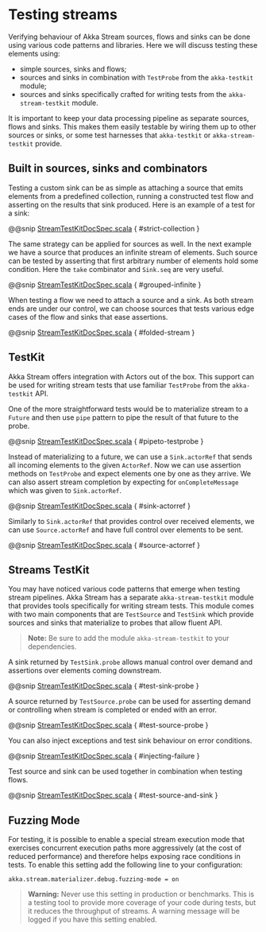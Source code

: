 <a id="stream-testkit-scala"></a>
# Testing streams

Verifying behaviour of Akka Stream sources, flows and sinks can be done using
various code patterns and libraries. Here we will discuss testing these
elements using:

 * simple sources, sinks and flows;
 * sources and sinks in combination with `TestProbe` from the `akka-testkit` module;
 * sources and sinks specifically crafted for writing tests from the `akka-stream-testkit` module.

It is important to keep your data processing pipeline as separate sources,
flows and sinks. This makes them easily testable by wiring them up to other
sources or sinks, or some test harnesses that `akka-testkit` or
`akka-stream-testkit` provide.

## Built in sources, sinks and combinators

Testing a custom sink can be as simple as attaching a source that emits
elements from a predefined collection, running a constructed test flow and
asserting on the results that sink produced. Here is an example of a test for a
sink:

@@snip [StreamTestKitDocSpec.scala](../code/docs/stream/StreamTestKitDocSpec.scala) { #strict-collection }

The same strategy can be applied for sources as well. In the next example we
have a source that produces an infinite stream of elements. Such source can be
tested by asserting that first arbitrary number of elements hold some
condition. Here the `take` combinator and `Sink.seq` are very useful.

@@snip [StreamTestKitDocSpec.scala](../code/docs/stream/StreamTestKitDocSpec.scala) { #grouped-infinite }

When testing a flow we need to attach a source and a sink. As both stream ends
are under our control, we can choose sources that tests various edge cases of
the flow and sinks that ease assertions.

@@snip [StreamTestKitDocSpec.scala](../code/docs/stream/StreamTestKitDocSpec.scala) { #folded-stream }

## TestKit

Akka Stream offers integration with Actors out of the box. This support can be
used for writing stream tests that use familiar `TestProbe` from the
`akka-testkit` API.

One of the more straightforward tests would be to materialize stream to a
`Future` and then use `pipe` pattern to pipe the result of that future
to the probe.

@@snip [StreamTestKitDocSpec.scala](../code/docs/stream/StreamTestKitDocSpec.scala) { #pipeto-testprobe }

Instead of materializing to a future, we can use a `Sink.actorRef` that
sends all incoming elements to the given `ActorRef`. Now we can use
assertion methods on `TestProbe` and expect elements one by one as they
arrive. We can also assert stream completion by expecting for
`onCompleteMessage` which was given to `Sink.actorRef`.

@@snip [StreamTestKitDocSpec.scala](../code/docs/stream/StreamTestKitDocSpec.scala) { #sink-actorref }

Similarly to `Sink.actorRef` that provides control over received
elements, we can use `Source.actorRef` and have full control over
elements to be sent.

@@snip [StreamTestKitDocSpec.scala](../code/docs/stream/StreamTestKitDocSpec.scala) { #source-actorref }

## Streams TestKit

You may have noticed various code patterns that emerge when testing stream
pipelines. Akka Stream has a separate `akka-stream-testkit` module that
provides tools specifically for writing stream tests. This module comes with
two main components that are `TestSource` and `TestSink` which
provide sources and sinks that materialize to probes that allow fluent API.

> **Note:**
Be sure to add the module `akka-stream-testkit` to your dependencies.

A sink returned by `TestSink.probe` allows manual control over demand and
assertions over elements coming downstream.

@@snip [StreamTestKitDocSpec.scala](../code/docs/stream/StreamTestKitDocSpec.scala) { #test-sink-probe }

A source returned by `TestSource.probe` can be used for asserting demand or
controlling when stream is completed or ended with an error.

@@snip [StreamTestKitDocSpec.scala](../code/docs/stream/StreamTestKitDocSpec.scala) { #test-source-probe }

You can also inject exceptions and test sink behaviour on error conditions.

@@snip [StreamTestKitDocSpec.scala](../code/docs/stream/StreamTestKitDocSpec.scala) { #injecting-failure }

Test source and sink can be used together in combination when testing flows.

@@snip [StreamTestKitDocSpec.scala](../code/docs/stream/StreamTestKitDocSpec.scala) { #test-source-and-sink }

## Fuzzing Mode

For testing, it is possible to enable a special stream execution mode that exercises concurrent execution paths
more aggressively (at the cost of reduced performance) and therefore helps exposing race conditions in tests. To
enable this setting add the following line to your configuration:

```
akka.stream.materializer.debug.fuzzing-mode = on
```

> **Warning:**
Never use this setting in production or benchmarks. This is a testing tool to provide more coverage of your code
during tests, but it reduces the throughput of streams. A warning message will be logged if you have this setting
enabled.
